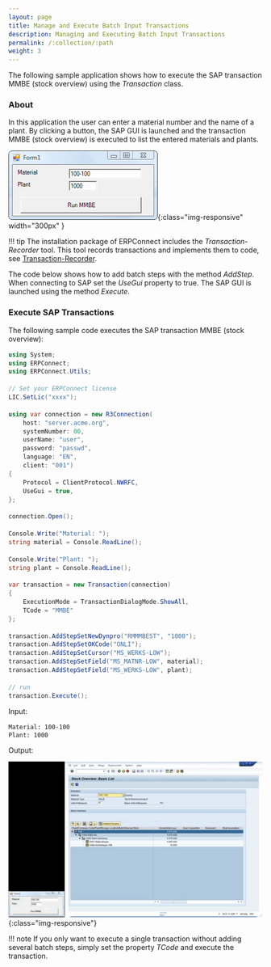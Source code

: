 ```yaml
---
layout: page
title: Manage and Execute Batch Input Transactions
description: Managing and Executing Batch Input Transactions
permalink: /:collection/:path
weight: 3
---
```



<!---
move to: ../documentation/special-classes/managing-and-executing-transactions-the-class-transaction
-->


The following sample application shows how to execute the SAP transaction MMBE (stock overview) using the *Transaction* class.

### About

In this application the user can enter a material number and the name of a plant. 
By clicking a button, the SAP GUI is launched and the transaction MMBE (stock overview) is executed to list the entered materials and plants. 

![Call-Transaction-002](../assets/images/samples/Call-Transaction-002.png){:class="img-responsive" width="300px" }

!!! tip
    The installation package of ERPConnect includes the *Transaction-Recorder* tool.
    This tool records transactions and implements them to code, see [Transaction-Recorder](../documentation/transactions/transaction-recorder.md).

The code below shows how to add batch steps with the method *AddStep*. <br>
When connecting to SAP set the *UseGui* property to true. 
The SAP GUI is launched using the method *Execute*.

### Execute SAP Transactions

The following sample code executes the SAP transaction MMBE (stock overview):

```csharp linenums="1"
using System;
using ERPConnect;
using ERPConnect.Utils;

// Set your ERPConnect license
LIC.SetLic("xxxx");

using var connection = new R3Connection(
    host: "server.acme.org",
    systemNumber: 00,
    userName: "user",
    password: "passwd",
    language: "EN",
    client: "001")
{
    Protocol = ClientProtocol.NWRFC,
    UseGui = true,
};

connection.Open();

Console.Write("Material: ");
string material = Console.ReadLine();

Console.Write("Plant: ");
string plant = Console.ReadLine();

var transaction = new Transaction(connection)
{
    ExecutionMode = TransactionDialogMode.ShowAll,
    TCode = "MMBE"
};

transaction.AddStepSetNewDynpro("RMMMBEST", "1000");
transaction.AddStepSetOKCode("ONLI");
transaction.AddStepSetCursor("MS_WERKS-LOW");
transaction.AddStepSetField("MS_MATNR-LOW", material);
transaction.AddStepSetField("MS_WERKS-LOW", plant);

// run
transaction.Execute();
```

Input:
```
Material: 100-100
Plant: 1000
```

Output:

![MMBE1_kl](../assets/images/samples/MMBE1_kl.jpg){:class="img-responsive"}

!!! note
    If you only want to execute a single transaction without adding several batch steps, simply set the property *TCode* and execute the transaction.

